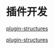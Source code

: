 # 插件开发

<!-- 文件结构 -->
[plugin-structures](app-15-plugin/plugin-structures.md ':include')

<!-- Hello Z-Blog -->

[plugin-structures](app-15-plugin/plugin-Hello-Z-Blog.md ':include')
